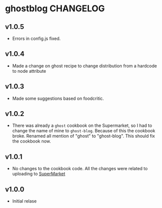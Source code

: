 ghostblog CHANGELOG
===================
v1.0.5
------
- Errors in config.js fixed.

v1.0.4
------
- Made a change on ghost recipe to change distribution from a hardcode to node attribute

v1.0.3
------
- Made some suggestions based on foodcritic.

v1.0.2
------
- There was already a `ghost` cookbook on the Supermarket, so I had to change the name of mine to `ghost-blog`. Because of this the cookbook broke. Renamed all mention of "ghost" to "ghost-blog". This should fix the cookbook now.

v1.0.1
------
- No changes to the cookbook code. All the changes were related to uploading to [SuperMarket](https://supermarket.chef.io/cookbooks)

v1.0.0
------
- Initial relase
